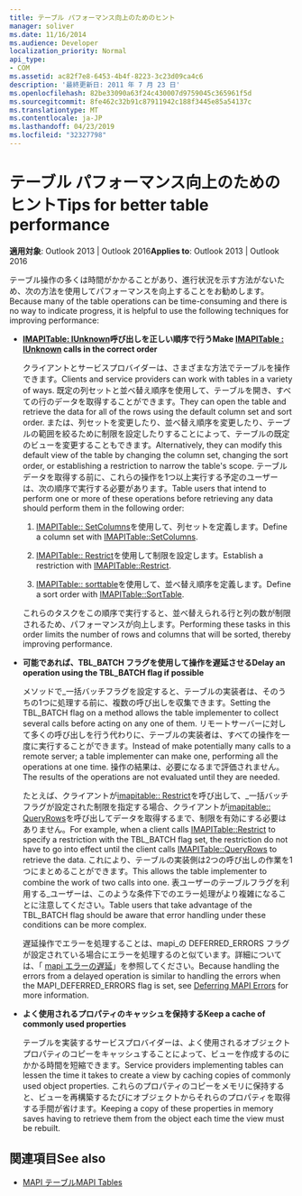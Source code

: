 ```yaml
---
title: テーブル パフォーマンス向上のためのヒント
manager: soliver
ms.date: 11/16/2014
ms.audience: Developer
localization_priority: Normal
api_type:
- COM
ms.assetid: ac82f7e8-6453-4b4f-8223-3c23d09ca4c6
description: '最終更新日: 2011 年 7 月 23 日'
ms.openlocfilehash: 82be33090a63f24c430007d9759045c365961f5d
ms.sourcegitcommit: 8fe462c32b91c87911942c188f3445e85a54137c
ms.translationtype: MT
ms.contentlocale: ja-JP
ms.lasthandoff: 04/23/2019
ms.locfileid: "32327798"
---
```

# <a name="tips-for-better-table-performance"></a><span data-ttu-id="10728-103">テーブル パフォーマンス向上のためのヒント</span><span class="sxs-lookup"><span data-stu-id="10728-103">Tips for better table performance</span></span>
  
<span data-ttu-id="10728-104">**適用対象**: Outlook 2013 | Outlook 2016</span><span class="sxs-lookup"><span data-stu-id="10728-104">**Applies to**: Outlook 2013 | Outlook 2016</span></span> 
  
<span data-ttu-id="10728-105">テーブル操作の多くは時間がかかることがあり、進行状況を示す方法がないため、次の方法を使用してパフォーマンスを向上することをお勧めします。</span><span class="sxs-lookup"><span data-stu-id="10728-105">Because many of the table operations can be time-consuming and there is no way to indicate progress, it is helpful to use the following techniques for improving performance:</span></span>
  
- <span data-ttu-id="10728-106">**[IMAPITable: IUnknown](imapitableiunknown.md)呼び出しを正しい順序で行う**</span><span class="sxs-lookup"><span data-stu-id="10728-106">**Make [IMAPITable : IUnknown](imapitableiunknown.md) calls in the correct order**</span></span>
    
   <span data-ttu-id="10728-107">クライアントとサービスプロバイダーは、さまざまな方法でテーブルを操作できます。</span><span class="sxs-lookup"><span data-stu-id="10728-107">Clients and service providers can work with tables in a variety of ways.</span></span> <span data-ttu-id="10728-108">既定の列セットと並べ替え順序を使用して、テーブルを開き、すべての行のデータを取得することができます。</span><span class="sxs-lookup"><span data-stu-id="10728-108">They can open the table and retrieve the data for all of the rows using the default column set and sort order.</span></span> <span data-ttu-id="10728-109">または、列セットを変更したり、並べ替え順序を変更したり、テーブルの範囲を絞るために制限を設定したりすることによって、テーブルの既定のビューを変更することもできます。</span><span class="sxs-lookup"><span data-stu-id="10728-109">Alternatively, they can modify this default view of the table by changing the column set, changing the sort order, or establishing a restriction to narrow the table's scope.</span></span> <span data-ttu-id="10728-110">テーブルデータを取得する前に、これらの操作を1つ以上実行する予定のユーザーは、次の順序で実行する必要があります。</span><span class="sxs-lookup"><span data-stu-id="10728-110">Table users that intend to perform one or more of these operations before retrieving any data should perform them in the following order:</span></span>
    
    1. <span data-ttu-id="10728-111">[IMAPITable:: SetColumns](imapitable-setcolumns.md)を使用して、列セットを定義します。</span><span class="sxs-lookup"><span data-stu-id="10728-111">Define a column set with [IMAPITable::SetColumns](imapitable-setcolumns.md).</span></span>
        
    2. <span data-ttu-id="10728-112">[IMAPITable:: Restrict](imapitable-restrict.md)を使用して制限を設定します。</span><span class="sxs-lookup"><span data-stu-id="10728-112">Establish a restriction with [IMAPITable::Restrict](imapitable-restrict.md).</span></span>
        
    3. <span data-ttu-id="10728-113">[IMAPITable:: sorttable](imapitable-sorttable.md)を使用して、並べ替え順序を定義します。</span><span class="sxs-lookup"><span data-stu-id="10728-113">Define a sort order with [IMAPITable::SortTable](imapitable-sorttable.md).</span></span>
    
    <span data-ttu-id="10728-114">これらのタスクをこの順序で実行すると、並べ替えられる行と列の数が制限されるため、パフォーマンスが向上します。</span><span class="sxs-lookup"><span data-stu-id="10728-114">Performing these tasks in this order limits the number of rows and columns that will be sorted, thereby improving performance.</span></span>
    
- <span data-ttu-id="10728-115">**可能であれば、TBL_BATCH フラグを使用して操作を遅延させる**</span><span class="sxs-lookup"><span data-stu-id="10728-115">**Delay an operation using the TBL_BATCH flag if possible**</span></span>
    
    <span data-ttu-id="10728-116">メソッドで\_一括バッチフラグを設定すると、テーブルの実装者は、そのうちの1つに処理する前に、複数の呼び出しを収集できます。</span><span class="sxs-lookup"><span data-stu-id="10728-116">Setting the TBL\_BATCH flag on a method allows the table implementer to collect several calls before acting on any one of them.</span></span> <span data-ttu-id="10728-117">リモートサーバーに対して多くの呼び出しを行う代わりに、テーブルの実装者は、すべての操作を一度に実行することができます。</span><span class="sxs-lookup"><span data-stu-id="10728-117">Instead of make potentially many calls to a remote server; a table implementer can make one, performing all the operations at one time.</span></span> <span data-ttu-id="10728-118">操作の結果は、必要になるまで評価されません。</span><span class="sxs-lookup"><span data-stu-id="10728-118">The results of the operations are not evaluated until they are needed.</span></span> 
    
    <span data-ttu-id="10728-119">たとえば、クライアントが[imapitable:: Restrict](imapitable-restrict.md)を呼び出して、\_一括バッチフラグが設定された制限を指定する場合、クライアントが[imapitable:: QueryRows](imapitable-queryrows.md)を呼び出してデータを取得するまで、制限を有効にする必要はありません。</span><span class="sxs-lookup"><span data-stu-id="10728-119">For example, when a client calls [IMAPITable::Restrict](imapitable-restrict.md) to specify a restriction with the TBL\_BATCH flag set, the restriction do not have to go into effect until the client calls [IMAPITable::QueryRows](imapitable-queryrows.md) to retrieve the data.</span></span> <span data-ttu-id="10728-120">これにより、テーブルの実装側は2つの呼び出しの作業を1つにまとめることができます。</span><span class="sxs-lookup"><span data-stu-id="10728-120">This allows the table implementer to combine the work of two calls into one.</span></span> <span data-ttu-id="10728-121">表ユーザーのテーブルフラグを利用する\_ユーザーは、このような条件下でのエラー処理がより複雑になることに注意してください。</span><span class="sxs-lookup"><span data-stu-id="10728-121">Table users that take advantage of the TBL\_BATCH flag should be aware that error handling under these conditions can be more complex.</span></span> 
    
    <span data-ttu-id="10728-122">遅延操作でエラーを処理することは、mapi\_の DEFERRED_ERRORS フラグが設定されている場合にエラーを処理するのと似ています。詳細については、「 [mapi エラーの遅延](deferring-mapi-errors.md)」を参照してください。</span><span class="sxs-lookup"><span data-stu-id="10728-122">Because handling the errors from a delayed operation is similar to handling the errors when the MAPI\_DEFERRED_ERRORS flag is set, see [Deferring MAPI Errors](deferring-mapi-errors.md) for more information.</span></span> 
    
- <span data-ttu-id="10728-123">**よく使用されるプロパティのキャッシュを保持する**</span><span class="sxs-lookup"><span data-stu-id="10728-123">**Keep a cache of commonly used properties**</span></span>
    
    <span data-ttu-id="10728-124">テーブルを実装するサービスプロバイダーは、よく使用されるオブジェクトプロパティのコピーをキャッシュすることによって、ビューを作成するのにかかる時間を短縮できます。</span><span class="sxs-lookup"><span data-stu-id="10728-124">Service providers implementing tables can lessen the time it takes to create a view by caching copies of commonly used object properties.</span></span> <span data-ttu-id="10728-125">これらのプロパティのコピーをメモリに保持すると、ビューを再構築するたびにオブジェクトからそれらのプロパティを取得する手間が省けます。</span><span class="sxs-lookup"><span data-stu-id="10728-125">Keeping a copy of these properties in memory saves having to retrieve them from the object each time the view must be rebuilt.</span></span>
    
## <a name="see-also"></a><span data-ttu-id="10728-126">関連項目</span><span class="sxs-lookup"><span data-stu-id="10728-126">See also</span></span>

- [<span data-ttu-id="10728-127">MAPI テーブル</span><span class="sxs-lookup"><span data-stu-id="10728-127">MAPI Tables</span></span>](mapi-tables.md)

